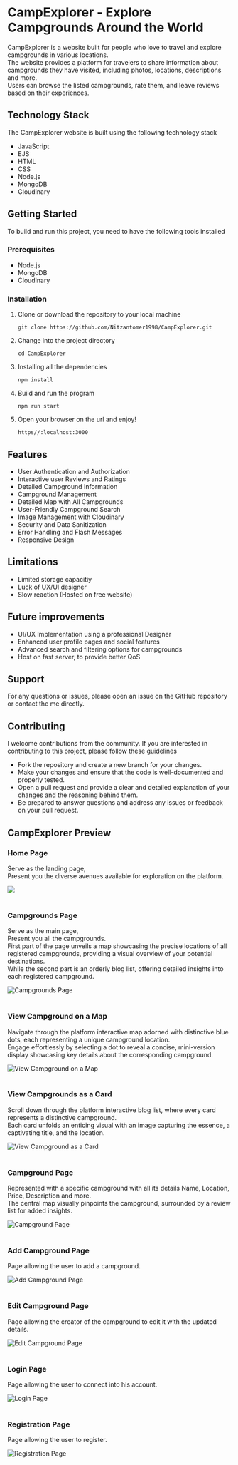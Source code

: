 <h1>CampExplorer - Explore Campgrounds Around the World</h1>
<p>
   CampExplorer is a website built for people who love to travel and explore campgrounds in various locations.</br>
   The website provides a platform for travelers to share information about campgrounds they have visited, including photos, locations, descriptions and more.</br>
   Users can browse the listed campgrounds, rate them, and leave reviews based on their experiences.
</p>

<h2>Technology Stack</h2>
<p>The CampExplorer website is built using the following technology stack</p>
<ul>
   <li>JavaScript</li>
   <li>EJS</li>
   <li>HTML</li>
   <li>CSS</li>
   <li>Node.js</li>
   <li>MongoDB</li>
   <li>Cloudinary</li>
</ul>

<h2>Getting Started</h2>
<p>To build and run this project, you need to have the following tools installed</p>

<h3>Prerequisites</h3>
<ul>
   <li>Node.js</li>
   <li>MongoDB</li>
   <li>Cloudinary</li>
</ul>

<h3>Installation</h3>
<ol>
   <li>
      Clone or download the repository to your local machine
      <pre><code>git clone https://github.com/Nitzantomer1998/CampExplorer.git</code></pre>
   </li>
   <li>
    Change into the project directory
    <pre><code>cd CampExplorer</code></pre>
   </li>
   <li>
     Installing all the dependencies
     <pre><code>npm install</code></pre>
   </li>
   <li>
     Build and run the program
     <pre><code>npm run start</code></pre>
   </li>
   <li>
     Open your browser on the url and enjoy!
     <pre><code>https//:localhost:3000</code></pre>
   </li>
</ol>

<h2>Features</h2>
<ul>
   <li>User Authentication and Authorization</li>
   <li>Interactive user Reviews and Ratings</li>
   <li>Detailed Campground Information</li>
   <li>Campground Management</li>
   <li>Detailed Map with All Campgrounds</li>
   <li>User-Friendly Campground Search</li>
   <li>Image Management with Cloudinary</li>
   <li>Security and Data Sanitization</li>
   <li>Error Handling and Flash Messages</li>
   <li>Responsive Design</li>
</ul>

<h2>Limitations</h2>
<ul>
   <li>Limited storage capacitiy</li>
   <li>Luck of UX/UI designer</li>
   <li>Slow reaction (Hosted on free website)</li>
</ul>

<h2>Future improvements</h2>
<ul>
   <li>UI/UX Implementation using a professional Designer</li>
   <li>Enhanced user profile pages and social features</li>
   <li>Advanced search and filtering options for campgrounds</li>
   <li>Host on fast server, to provide better QoS</li>
</ul>

<h2>Support</h2>
<p>For any questions or issues, please open an issue on the GitHub repository or contact the me directly.</p>

<h2>Contributing</h2>
<p>I welcome contributions from the community. If you are interested in contributing to this project, please follow these guidelines</p>
<ul>
   <li>Fork the repository and create a new branch for your changes.</li>
   <li>Make your changes and ensure that the code is well-documented and properly tested.</li>
   <li>Open a pull request and provide a clear and detailed explanation of your changes and the reasoning behind them.</li>
   <li>Be prepared to answer questions and address any issues or feedback on your pull request.</li>
</ul>

<h2>CampExplorer Preview</h2>
<div>
  <div>
    <h3>Home Page</h3>
    <p>
      Serve as the landing page,<br />
      Present you the diverse avenues available for exploration on the
      platform.
    </p>
      <img src="https://github.com/Nitzantomer1998/ProjectsRepresentation/blob/main/CampExplorer/HomePage.jpg" alt=" " />
  </div>
   
  <br />
   
  <div>
    <h3>Campgrounds Page</h3>
    <p>
      Serve as the main page,<br />
      Present you all the campgrounds.<br />
      First part of the page unveils a map showcasing the precise locations of all registered campgrounds, providing a visual overview of your potential destinations. <br />
      While the second part is an orderly blog list, offering detailed insights into each registered campground.
    </p>
    <img src="https://github.com/Nitzantomer1998/ProjectsRepresentation/blob/main/CampExplorer/CampgroundsPage.jpg" alt="Campgrounds Page" />
  </div>
   
  <br />
   
  <div>
    <h3>View Campground on a Map</h3>
    <p>
      Navigate through the platform interactive map adorned with distinctive blue dots, each representing a unique campground location.<br />
      Engage effortlessly by selecting a dot to reveal a concise, mini-version display showcasing key details about the corresponding campground.
    </p>
    <img src="https://github.com/Nitzantomer1998/ProjectsRepresentation/blob/main/CampExplorer/ViewCampgroundOnMap.jpg" alt="View Campground on a Map" />
  </div>
   
  <br />
  
  <div>
    <h3>View Campgrounds as a Card</h3>
    <p>
      Scroll down through the platform interactive blog list, where every card represents a distinctive campground.<br />
      Each card unfolds an enticing visual with an image capturing the essence, a captivating title, and the location.
    </p>
    <img src="https://github.com/Nitzantomer1998/ProjectsRepresentation/blob/main/CampExplorer/ViewCampgroundAsCard.jpg" alt="View Campground as a Card" />
  </div>
   
  <br />

  <div>
    <h3>Campground Page</h3>
    <p>
      Represented with a specific campground with all its details Name, Location, Price, Description and more.<br />
      The central map visually pinpoints the campground, surrounded by a review list for added insights. 
    </p>
    <img src="https://github.com/Nitzantomer1998/ProjectsRepresentation/blob/main/CampExplorer/CampgroundPage.jpg" alt="Campground Page" />
  </div>
   
  <br />
  
  <div>
    <h3>Add Campground Page</h3>
    <p>
      Page allowing the user to add a campground.
    </p>
    <img src="https://github.com/Nitzantomer1998/ProjectsRepresentation/blob/main/CampExplorer/AddCampgroundPage.jpg" alt="Add Campground Page" />
  </div>
   
  <br />

  <div>
    <h3>Edit Campground Page</h3>
    <p>
      Page allowing the creator of the campground to edit it with the updated details.
    </p>
    <img src="https://github.com/Nitzantomer1998/ProjectsRepresentation/blob/main/CampExplorer/EditCampgroundPage.jpg" alt="Edit Campground Page" />
  </div>
   
  <br />
   
  <div>
    <h3>Login Page</h3>
    <p>
      Page allowing the user to connect into his account.
    </p>
    <img src="https://github.com/Nitzantomer1998/ProjectsRepresentation/blob/main/CampExplorer/LoginPage.jpg" alt="Login Page" />
  </div>

  <br />
   
  <div>
    <h3>Registration Page</h3>
    <p>
      Page allowing the user to register.
    </p>
    <img src="https://github.com/Nitzantomer1998/ProjectsRepresentation/blob/main/CampExplorer/RegistrationPage.jpg" alt="Registration Page" />
  </div>
</div>

